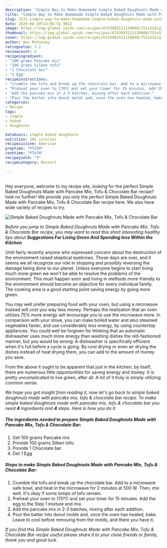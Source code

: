 ```yaml
---
description: "Simple Way to Make Homemade Simple Baked Doughnuts Made with Pancake Mix, Tofu &amp;amp; Chocolate Bar"
title: "Simple Way to Make Homemade Simple Baked Doughnuts Made with Pancake Mix, Tofu &amp;amp; Chocolate Bar"
slug: 3122-simple-way-to-make-homemade-simple-baked-doughnuts-made-with-pancake-mix-tofu-and-amp-chocolate-bar
date: 2020-08-30T14:56:51.981Z
image: https://img-global.cpcdn.com/recipes/6743993221120000/751x532cq70/simple-baked-doughnuts-made-with-pancake-mix-tofu-chocolate-bar-recipe-main-photo.jpg
thumbnail: https://img-global.cpcdn.com/recipes/6743993221120000/751x532cq70/simple-baked-doughnuts-made-with-pancake-mix-tofu-chocolate-bar-recipe-main-photo.jpg
cover: https://img-global.cpcdn.com/recipes/6743993221120000/751x532cq70/simple-baked-doughnuts-made-with-pancake-mix-tofu-chocolate-bar-recipe-main-photo.jpg
author: Ann McKinney
ratingvalue: 3.2
reviewcount: 4
recipeingredient:
- "100 grams Pancake mix"
- "100 grams Silken tofu"
- "1 Chocolate bar"
- "1 Egg"
recipeinstructions:
- "Crumble the tofu and break up the chocolate bar. Add to a microwave safe bowl, and heat in the microwave for 2 minutes at 500 W. Then, mix well. It&#39;s okay if some lumps of tofu remain."
- "Preheat your oven to 170℃ and set your timer for 15 minutes. Add the egg to the Step 1 mixture and mix."
- "Add the pancake mix in 2-3 batches, mixing after each addition."
- "Pour the batter into donut molds and, once the oven has heated, bake. Leave to cool before removing from the molds, and there you have it."
categories:
- Recipe
tags:
- simple
- baked
- doughnuts

katakunci: simple baked doughnuts 
nutrition: 101 calories
recipecuisine: American
preptime: "PT25M"
cooktime: "PT41M"
recipeyield: "3"
recipecategory: Dessert

---
```

<br>
Hey everyone, welcome to my recipe site, looking for the perfect Simple Baked Doughnuts Made with Pancake Mix, Tofu &amp; Chocolate Bar recipe? look no further! We provide you only the perfect Simple Baked Doughnuts Made with Pancake Mix, Tofu &amp; Chocolate Bar recipe here. We also have wide variety of recipes to try.
<br>


![Simple Baked Doughnuts Made with Pancake Mix, Tofu &amp; Chocolate Bar](https://img-global.cpcdn.com/recipes/6743993221120000/751x532cq70/simple-baked-doughnuts-made-with-pancake-mix-tofu-chocolate-bar-recipe-main-photo.jpg)

<i>Before you jump to Simple Baked Doughnuts Made with Pancake Mix, Tofu &amp; Chocolate Bar recipe, you may want to read this short interesting healthy tips about 
<strong>Suggestions For Living Green And Spending less Within the Kitchen</strong>.</i>
</br>

Until fairly recently anyone who expressed concern about the destruction of the environment raised skeptical eyebrows. Those days are over, and it seems we all recognize our role in stopping and possibly reversing the damage being done to our planet. Unless everyone begins to start living much more green we won't be able to resolve the problems of the environment. This must happen soon and living in methods more friendly to the environment should become an objective for every individual family. The cooking area is a good starting point saving energy by going more green.

You may well prefer preparing food with your oven, but using a microwave instead will cost you way less money. Perhaps the realization that an oven utilizes 75% more energy will encourage you to use the microwave more. In comparison with your stove, you can make boiled water and also steamed vegetables faster, and use considerably less energy, by using countertop appliances. You could well be forgiven for thinking that an automatic dishwasher uses much more energy than washing dishes the old-fashioned manner, but you would be wrong. A dishwasher is specifically efficient when it's full before a cycle is going. By cool drying or even air drying the dishes instead of heat drying them, you can add to the amount of money you save.

From the above it ought to be apparent that just in the kitchen, by itself, there are numerous little opportunities for saving energy and money. It is pretty uncomplicated to live green, after all. A lot of it truly is simply utilizing common sense.


<i>We hope you got insight from reading it, now let's go back to simple baked doughnuts made with pancake mix, tofu &amp; chocolate bar recipe. To make simple baked doughnuts made with pancake mix, tofu &amp; chocolate bar you need <strong>4</strong> ingredients and <strong>4</strong> steps. Here is how you do it.
</i>

##### The ingredients needed to prepare Simple Baked Doughnuts Made with Pancake Mix, Tofu &amp; Chocolate Bar:

1. Get 100 grams Pancake mix
1. Provide 100 grams Silken tofu
1. Provide 1 Chocolate bar
1. Get 1 Egg


##### Steps to make Simple Baked Doughnuts Made with Pancake Mix, Tofu &amp; Chocolate Bar:

1. Crumble the tofu and break up the chocolate bar. Add to a microwave safe bowl, and heat in the microwave for 2 minutes at 500 W. Then, mix well. It&#39;s okay if some lumps of tofu remain.
1. Preheat your oven to 170℃ and set your timer for 15 minutes. Add the egg to the Step 1 mixture and mix.
1. Add the pancake mix in 2-3 batches, mixing after each addition.
1. Pour the batter into donut molds and, once the oven has heated, bake. Leave to cool before removing from the molds, and there you have it.


<i>If you find this Simple Baked Doughnuts Made with Pancake Mix, Tofu &amp; Chocolate Bar recipe useful please share it to your close friends or family, thank you and good luck.</i>

